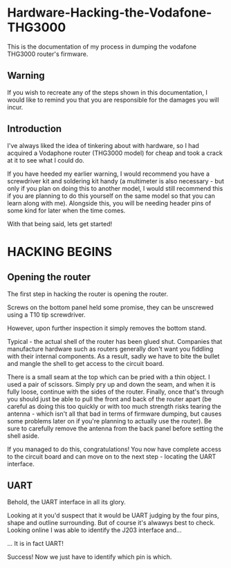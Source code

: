 # Hardware-Hacking-the-Vodafone-THG3000
This is the documentation of my process in dumping the vodafone THG3000 router's firmware.

## Warning
If you wish to recreate any of the steps shown in this documentation, I would like to remind you that you are responsible for the damages you will incur.


## Introduction
I've always liked the idea of tinkering about with hardware, so I had acquired a Vodaphone router (THG3000 model) for cheap and took a crack at it to see what I could do.

If you have heeded my earlier warning, I would recommend you have a screwdriver kit and soldering kit handy (a multimeter is also necessary - but only if you plan on doing this to another model, I would still recommend this if you are planning to do this yourself on the same model so that you can learn along with me). Alongside this, you will be needing header pins of some kind for later when the time comes.

With that being said, lets get started!

# HACKING BEGINS

## Opening the router
The first step in hacking the router is opening the router.

Screws on the bottom panel held some promise, they can be unscrewed using a T10 tip screwdriver.

However, upon further inspection it simply removes the bottom stand.

Typical - the actual shell of the router has been glued shut. Companies that manufacture hardware such as routers generally don't want you fiddling with their internal components. As a result, sadly we have to bite the bullet and mangle the shell to get access to the circuit board.

There is a small seam at the top which can be pried with a thin object. I used a pair of scissors. Simply pry up and down the seam, and when it is fully loose, continue with the sides of the router. Finally, once that's through you should just be able to pull the front and back of the router apart (be careful as doing this too quickly or with too much strength risks tearing the antenna - which isn't all that bad in terms of firmware dumping, but causes some problems later on if you're planning to actually use the router). Be sure to carefully remove the antenna from the back panel before setting the shell aside.

If you managed to do this, congratulations! You now have complete access to the circuit board and can move on to the next step - locating the UART interface.

## UART
Behold, the UART interface in all its glory.

Looking at it you'd suspect that it would be UART judging by the four pins, shape and outline surrounding. But of course it's alwawys best to check. Looking online I was able to identify the J203 interface and...

... It is in fact UART!

Success! Now we just have to identify which pin is which.
